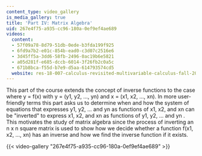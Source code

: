```yaml
---
content_type: video_gallery
is_media_gallery: true
title: 'Part IV: Matrix Algebra'
uid: 267e4f75-a935-cc96-180a-0ef9ef4ae689
videos:
  content:
  - 57f09a78-8d79-51db-0ede-b3fda199f925
  - 6fd9a7b2-e01c-854b-ead0-c3d07c2516e6
  - 3d45ff5a-3dd6-58fb-2496-0ac19b6e5821
  - a05d281f-e685-dccb-6014-3f26fb2c0a5c
  - 671b8bca-f55d-b7e9-d5aa-614793574cd5
  website: res-18-007-calculus-revisited-multivariable-calculus-fall-2011
---
```


This part of the course extends the concept of inverse functions to the case where y = f(x) with y = (y1, y2, ..., yn) and x = (x1, x2, ..., xn). In more user-friendly terms this part asks us to determine when and how the system of equations that expresses y1, y2, ... and yn as functions of x1, x2, and xn can be "inverted" to express x1, x2, and xn as functions of y1, y2, ... and yn . This motivates the study of matrix algebra since the process of inverting an n x n square matrix is used to show how we decide whether a function f(x1, x2, ..., xn) has an inverse and how we find the inverse function if it exists.

{{< video-gallery "267e4f75-a935-cc96-180a-0ef9ef4ae689" >}}

